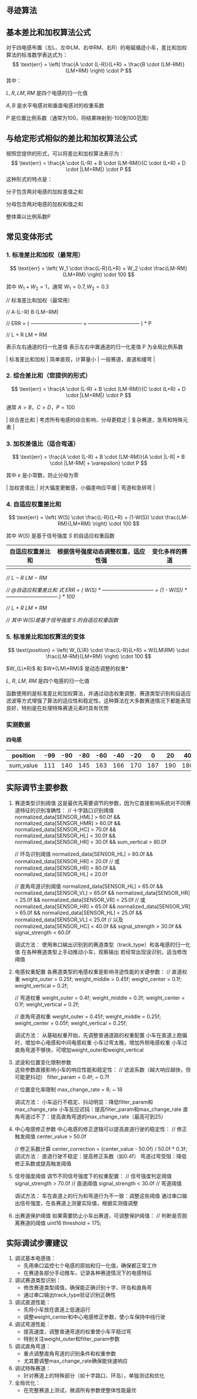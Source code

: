 

## 寻迹算法





## 基本差比和加权算法公式

对于四电感布置（左L、左中LM、右中RM、右R）的电磁循迹小车，差比和加权算法的标准数学表达式为：
$$
\text{err} = \left( \frac{A \cdot (L-R)}{L+R} + \frac{B \cdot (LM-RM)}{LM+RM} \right) \cdot P
$$
其中：

$L, R, LM, RM$ 是四个电感的归一化值

$A, B$ 是水平电感对和垂直电感对的权重系数

$P$ 是位置比例系数（通常为100，将结果映射到-100到100范围）

## 与给定形式相似的差比和加权算法公式

按照您提供的形式，可以将差比和加权算法表示为：
$$
\text{err} = \frac{A \cdot (L-R) + B \cdot (LM-RM)}{C \cdot (L+R) + D \cdot |LM+RM|} \cdot P
$$
这种形式的特点是：

分子包含两对电感的加权差值之和

分母包含两对电感的加权和值之和

整体乘以比例系数P

## 常见变体形式

### 1. 标准差比和加权（最常用）

$$
\text{err} = \left( W_1 \cdot \frac{L-R}{L+R} + W_2 \cdot \frac{LM-RM}{LM+RM} \right) \cdot 100
$$

其中 $W_1 + W_2 = 1$，通常 $W_1 = 0.7, W_2 = 0.3$



//  标准差比和加权（最常用）

//                                                A⋅(L−R)    B⋅(LM−RM)  

//  ERR  =  ( —————————— + —————————— ) * P

//                                               L + R     LM + RM

表示左右通道的归一化差值  表示左右中置通道的归一化差值  P 为全局比例系数

| 标准差比和加权 | 简单直观，计算量小 | 一般赛道，直道和缓弯 |

### 2. 综合差比和（您提供的形式）

$$
\text{err} = \frac{A \cdot (L-R) + B \cdot (LM-RM)}{C \cdot (L+R) + D \cdot |LM+RM|} \cdot P
$$

通常 $A > B$，$C > D$，$P = 100$

| 综合差比和 | 考虑所有电感的综合影响，分母更稳定 | 复杂赛道，急弯和特殊元素 |

### 3. 加权差值比（适合弯道）

$$
\text{err} = \frac{A \cdot (L-R) + B \cdot (LM-RM)}{A \cdot |L-R| + B \cdot |LM-RM| + \varepsilon} \cdot P
$$

其中 $\varepsilon$ 是小常数，防止分母为零

| 加权差值比 | 对大偏差更敏感，小偏差响应平缓 | 弯道和急转弯 |

### 4. 自适应权重差比和

$$
\text{err} = \left( W(S) \cdot \frac{L-R}{L+R} + (1-W(S)) \cdot \frac{LM-RM}{LM+RM} \right) \cdot 100
$$

其中 $W(S)$ 是基于信号强度 $S$ 的自适应权重函数

| 自适应权重差比和 | 根据信号强度动态调整权重，适应性强 | 变化多样的赛道 |
| ---------------- | ---------------------------------- | -------------- |
|                  |                                    |                |



*//                      L − R           LM − RM* 

*// @自适应权重差比和 式  ERR  =  ( W(S) \*  —————————— + (1 - W(S)) \* —————————— ) \* 100*

*//                      L + R           LM + RM*

*//  其中 W(S)是基于信号强度 S 的自适应权重函数*



### 5. 标准差比和加权算法的变体

$$
\text{position} = \left( W_{L\R} \cdot \frac{L-R}{L+R} + W{LM\RM} \cdot \frac{LM-RM}{LM+RM} \right) \cdot 100
$$

$W_{L\*R}$ 和 $W*{LM\*RM}$ 是动态调整的权重*

$L$, $R$, $LM$, $RM$ 是四个电感的归一化值

 函数使用的是标准差比和加权算法，并通过动态权重调整、赛道类型识别和自适应滤波等方式增强了算法的适应性和稳定性。这种算法在大多数赛道情况下都能表现良好，特别是在处理特殊赛道元素时具有优势



### 实测数据

#### 四电感

| position  | -99  | -90  | -80  | -60  | -40  | -20  | 0    | 20   | 40   | 60   | 80   | 90   | 99   |
| --------- | ---- | :--: | ---- | ---- | ---- | ---- | ---- | ---- | ---- | ---- | ---- | ---- | ---- |
| sum_value | 111  | 140  | 145  | 163  | 166  | 170  | 187  | 190  | 180  | 180  | 196  | 201  | 195  |




## 实际调节主要参数

1. 赛道类型识别阈值
    这是最优先需要调节的参数，因为它直接影响系统对不同赛道特征的识别准确性：
    // 十字路口识别阈值
    normalized_data[SENSOR_HML] > 60.0f && normalized_data[SENSOR_HMR] > 60.0f && 
    normalized_data[SENSOR_HC] > 70.0f && 
    normalized_data[SENSOR_HL] < 30.0f && normalized_data[SENSOR_HR] < 30.0f &&
    sum_vertical > 80.0f

    // 环岛识别阈值
    normalized_data[SENSOR_HL] > 80.0f && normalized_data[SENSOR_HR] < 20.0f
    // 或
    normalized_data[SENSOR_HR] > 80.0f && normalized_data[SENSOR_HL] < 20.0f

    // 直角弯道识别阈值
    normalized_data[SENSOR_HL] > 65.0f && normalized_data[SENSOR_VL] > 65.0f && 
    normalized_data[SENSOR_HR] < 25.0f && normalized_data[SENSOR_VR] < 25.0f
    // 或
    normalized_data[SENSOR_HR] > 65.0f && normalized_data[SENSOR_VR] > 65.0f && 
    normalized_data[SENSOR_HL] < 25.0f && normalized_data[SENSOR_VL] < 25.0f
    // 以及
    normalized_data[SENSOR_HC] < 40.0f && 
    signal_strength > 30.0f && signal_strength < 60.0f

    调试方法：
        使用串口输出识别到的赛道类型（track_type）和各电感的归一化值
        在各种赛道类型上手动推动小车，观察输出
        若经常出现误识别，适当修改阈值

2. 电感权重配置
    各赛道类型的电感权重是影响寻迹性能的关键参数：
    // 直道权重
    weight_outer = 0.25f;
    weight_middle = 0.45f;
    weight_center = 0.1f;
    weight_vertical = 0.2f;

    // 弯道权重
    weight_outer = 0.4f;
    weight_middle = 0.3f;
    weight_center = 0.1f;
    weight_vertical = 0.2f;

    // 直角弯道权重
    weight_outer = 0.45f;
    weight_middle = 0.25f;
    weight_center = 0.05f;
    weight_vertical = 0.25f;

    调试方法：
        从基础权重开始，先调整普通道路的权重配置
        小车在直道上跑偏时，增加中心电感和中间电感权重
        小车过弯太晚，增加外侧电感权重
        小车过直角弯道不够快，可增加weight_outer和weight_vertical

3. 滤波和位置变化限制参数    
    这些参数直接影响小车的响应性能和稳定性：
    // 滤波系数（越大响应越快，但可能更抖动）
    filter_param = 0.4f; ~ 0.7f

    // 位置变化率限制
    max_change_rate = 8; ~ 18

    调试方法：
        小车运行不稳定、抖动明显：降低filter_param和max_change_rate
        小车反应迟钝：提高filter_param和max_change_rate
        直角弯道过不了：提高直角弯道的max_change_rate（最高可到25）

4. 中心电感修正参数
    中心电感的修正逻辑可以提高直道行驶的稳定性：
    // 修正触发阈值
    center_value > 50.0f

    // 修正系数计算
    center_correction = (center_value - 50.0f) / 50.0f * 0.3f;
    调试方法：
        直道行驶不稳定：提高修正系数（如0.4f）
        弯道过弯受阻：降低修正系数或提高触发阈值

5. 信号强度阈值
    调节不同信号强度下的权重配置：
    // 信号强度判定阈值
    signal_strength > 70.0f  // 直道阈值
    signal_strength < 30.0f  // 弯道阈值

    调试方法：
        车在直道上的行为和弯道行为不一致：调整这些阈值
        通过串口输出信号强度，在各赛道上测量实际值，根据实测值调整

6. 出赛道保护阈值
    如果需要防止小车出赛道，可调整保护阈值：
    // 判断是否脱离赛道的阈值
    uint16 threshold = 175; 

## 实际调试步骤建议
1. 调试基本电感值：
    * 先用串口监控七个电感的原始和归一化值，确保都正常工作
    * 在赛道各部分手动推车，记录各种赛道情况下的电感特征
2. 调试赛道类型识别：
    * 修改赛道类型阈值，确保能正确识别十字、环岛和直角弯
    * 通过串口输出track_type验证识别正确性
3. 调试直道性能：
    * 先将小车放在直道上低速运行
    * 调整weight_center和中心电感修正参数，使小车保持中线行驶
4. 调试弯道性能：
    * 提高速度，调整普通弯道的权重使小车平稳过弯
    * 特别关注weight_outer和filter_param参数
5. 调试直角弯道：
    * 重点调整直角弯道的识别条件和权重参数
    * 尤其要调整max_change_rate确保能快速响应
6. 调试特殊赛道：
    * 针对赛道上的特殊部分（如十字路口、环岛），单独测试和优化
7. 全局优化：
    * 在完整赛道上测试，微调所有参数使整体性能最优   
